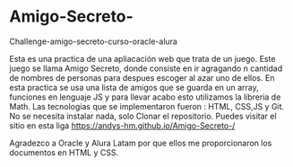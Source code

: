 # Amigo-Secreto-
Challenge-amigo-secreto-curso-oracle-alura

Esta es una practica de una apliacación web que trata de un juego.
Este juego se llama Amigo Secreto, donde consiste en ir agragando n cantidad de  nombres de personas para despues escoger al azar uno de ellos.
En esta practica se usa una lista de amigos que se guarda en un array, funciones en lenguaje JS y para llevar acabo esto utilizamos la libreria de Math.
Las tecnologias que se implementaron fueron : HTML, CSS,JS y Git.
No se necesita instalar nada, solo Clonar el repositorio. 
Puedes visitar el sitio en esta liga https://andys-hm.github.io/Amigo-Secreto-/

Agradezco a Oracle y Alura Latam por que ellos me proporcionaron los documentos en HTML y CSS. 




